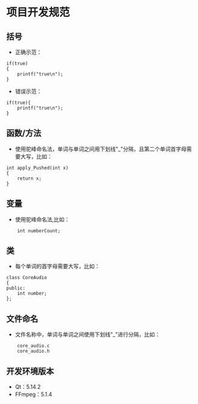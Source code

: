 # 项目开发规范

## 括号

- 正确示范：
```
if(true)
{
    printf("true\n");
}
```
- 错误示范：
```
if(true){
    printf("true\n");
}
```

##  函数/方法

- 使用驼峰命名法，单词与单词之间用下划线"_"分隔，且第二个单词首字母需要大写，比如：
```
int apply_Pushed(int x)
{
    return x;
}
```

## 变量

- 使用驼峰命名法,比如：
```
    int numberCount;
```

## 类

- 每个单词的首字母需要大写，比如：
```
class CoreAudio
{
public:
    int number;
};
```

## 文件命名

- 文件名称中，单词与单词之间使用下划线"_"进行分隔，比如：
```
    core_audio.c
    core_audio.h
```

## 开发环境版本

- Qt：5.14.2
- FFmpeg：5.1.4